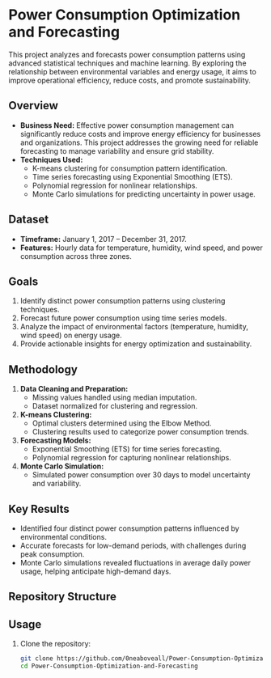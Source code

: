 # Power Consumption Optimization and Forecasting

This project analyzes and forecasts power consumption patterns using advanced statistical techniques and machine learning. By exploring the relationship between environmental variables and energy usage, it aims to improve operational efficiency, reduce costs, and promote sustainability.

## Overview

- **Business Need:** Effective power consumption management can significantly reduce costs and improve energy efficiency for businesses and organizations. This project addresses the growing need for reliable forecasting to manage variability and ensure grid stability.
- **Techniques Used:**
  - K-means clustering for consumption pattern identification.
  - Time series forecasting using Exponential Smoothing (ETS).
  - Polynomial regression for nonlinear relationships.
  - Monte Carlo simulations for predicting uncertainty in power usage.

## Dataset

- **Timeframe:** January 1, 2017 – December 31, 2017.
- **Features:** Hourly data for temperature, humidity, wind speed, and power consumption across three zones.

## Goals

1. Identify distinct power consumption patterns using clustering techniques.
2. Forecast future power consumption using time series models.
3. Analyze the impact of environmental factors (temperature, humidity, wind speed) on energy usage.
4. Provide actionable insights for energy optimization and sustainability.

## Methodology

1. **Data Cleaning and Preparation:**
   - Missing values handled using median imputation.
   - Dataset normalized for clustering and regression.
2. **K-means Clustering:**
   - Optimal clusters determined using the Elbow Method.
   - Clustering results used to categorize power consumption trends.
3. **Forecasting Models:**
   - Exponential Smoothing (ETS) for time series forecasting.
   - Polynomial regression for capturing nonlinear relationships.
4. **Monte Carlo Simulation:**
   - Simulated power consumption over 30 days to model uncertainty and variability.

## Key Results

- Identified four distinct power consumption patterns influenced by environmental conditions.
- Accurate forecasts for low-demand periods, with challenges during peak consumption.
- Monte Carlo simulations revealed fluctuations in average daily power usage, helping anticipate high-demand days.

## Repository Structure


## Usage

1. Clone the repository:
   ```bash
   git clone https://github.com/0neaboveall/Power-Consumption-Optimization-and-Forecasting.git
   cd Power-Consumption-Optimization-and-Forecasting

